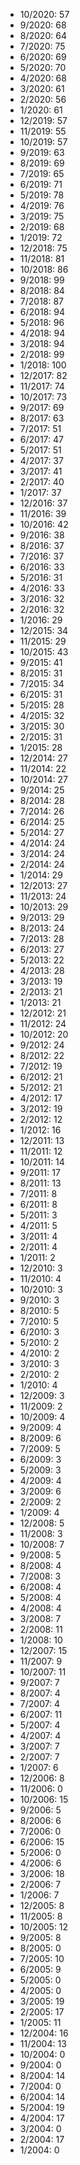 *  10/2020: 57
*  9/2020: 68
*  8/2020: 64
*  7/2020: 75
*  6/2020: 69
*  5/2020: 70
*  4/2020: 68
*  3/2020: 61
*  2/2020: 56
*  1/2020: 61
*  12/2019: 57
*  11/2019: 55
*  10/2019: 57
*  9/2019: 63
*  8/2019: 69
*  7/2019: 65
*  6/2019: 71
*  5/2019: 78
*  4/2019: 76
*  3/2019: 75
*  2/2019: 68
*  1/2019: 72
*  12/2018: 75
*  11/2018: 81
*  10/2018: 86
*  9/2018: 99
*  8/2018: 84
*  7/2018: 87
*  6/2018: 94
*  5/2018: 96
*  4/2018: 94
*  3/2018: 94
*  2/2018: 99
*  1/2018: 100
*  12/2017: 82
*  11/2017: 74
*  10/2017: 73
*  9/2017: 69
*  8/2017: 63
*  7/2017: 51
*  6/2017: 47
*  5/2017: 51
*  4/2017: 37
*  3/2017: 41
*  2/2017: 40
*  1/2017: 37
*  12/2016: 37
*  11/2016: 39
*  10/2016: 42
*  9/2016: 38
*  8/2016: 37
*  7/2016: 37
*  6/2016: 33
*  5/2016: 31
*  4/2016: 33
*  3/2016: 32
*  2/2016: 32
*  1/2016: 29
*  12/2015: 34
*  11/2015: 29
*  10/2015: 43
*  9/2015: 41
*  8/2015: 31
*  7/2015: 34
*  6/2015: 31
*  5/2015: 28
*  4/2015: 32
*  3/2015: 30
*  2/2015: 31
*  1/2015: 28
*  12/2014: 27
*  11/2014: 22
*  10/2014: 27
*  9/2014: 25
*  8/2014: 28
*  7/2014: 26
*  6/2014: 25
*  5/2014: 27
*  4/2014: 24
*  3/2014: 24
*  2/2014: 24
*  1/2014: 29
*  12/2013: 27
*  11/2013: 24
*  10/2013: 29
*  9/2013: 29
*  8/2013: 24
*  7/2013: 28
*  6/2013: 27
*  5/2013: 22
*  4/2013: 28
*  3/2013: 19
*  2/2013: 21
*  1/2013: 21
*  12/2012: 21
*  11/2012: 24
*  10/2012: 20
*  9/2012: 24
*  8/2012: 22
*  7/2012: 19
*  6/2012: 21
*  5/2012: 21
*  4/2012: 17
*  3/2012: 19
*  2/2012: 12
*  1/2012: 16
*  12/2011: 13
*  11/2011: 12
*  10/2011: 14
*  9/2011: 17
*  8/2011: 13
*  7/2011: 8
*  6/2011: 8
*  5/2011: 3
*  4/2011: 5
*  3/2011: 4
*  2/2011: 4
*  1/2011: 2
*  12/2010: 3
*  11/2010: 4
*  10/2010: 3
*  9/2010: 3
*  8/2010: 5
*  7/2010: 5
*  6/2010: 3
*  5/2010: 2
*  4/2010: 2
*  3/2010: 3
*  2/2010: 2
*  1/2010: 4
*  12/2009: 3
*  11/2009: 2
*  10/2009: 4
*  9/2009: 4
*  8/2009: 6
*  7/2009: 5
*  6/2009: 3
*  5/2009: 3
*  4/2009: 4
*  3/2009: 6
*  2/2009: 2
*  1/2009: 4
*  12/2008: 5
*  11/2008: 3
*  10/2008: 7
*  9/2008: 5
*  8/2008: 4
*  7/2008: 3
*  6/2008: 4
*  5/2008: 4
*  4/2008: 4
*  3/2008: 7
*  2/2008: 11
*  1/2008: 10
*  12/2007: 15
*  11/2007: 9
*  10/2007: 11
*  9/2007: 7
*  8/2007: 4
*  7/2007: 4
*  6/2007: 11
*  5/2007: 4
*  4/2007: 4
*  3/2007: 7
*  2/2007: 7
*  1/2007: 6
*  12/2006: 8
*  11/2006: 0
*  10/2006: 15
*  9/2006: 5
*  8/2006: 6
*  7/2006: 0
*  6/2006: 15
*  5/2006: 0
*  4/2006: 6
*  3/2006: 18
*  2/2006: 7
*  1/2006: 7
*  12/2005: 8
*  11/2005: 8
*  10/2005: 12
*  9/2005: 8
*  8/2005: 0
*  7/2005: 10
*  6/2005: 9
*  5/2005: 0
*  4/2005: 0
*  3/2005: 19
*  2/2005: 17
*  1/2005: 11
*  12/2004: 16
*  11/2004: 13
*  10/2004: 0
*  9/2004: 0
*  8/2004: 14
*  7/2004: 0
*  6/2004: 14
*  5/2004: 19
*  4/2004: 17
*  3/2004: 0
*  2/2004: 17
*  1/2004: 0